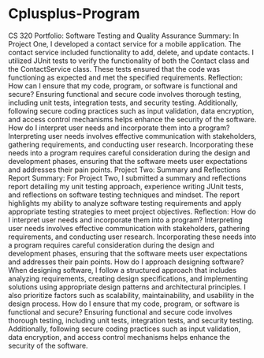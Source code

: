 # Cplusplus-Program
CS 320 Portfolio: Software Testing and Quality Assurance
Summary:
In Project One, I developed a contact service for a mobile application. The contact service included functionality to add, delete, and update contacts. I utilized JUnit tests to verify the functionality of both the Contact class and the ContactService class. These tests ensured that the code was functioning as expected and met the specified requirements.
Reflection:
How can I ensure that my code, program, or software is functional and secure?
Ensuring functional and secure code involves thorough testing, including unit tests, integration tests, and security testing. Additionally, following secure coding practices such as input validation, data encryption, and access control mechanisms helps enhance the security of the software.
How do I interpret user needs and incorporate them into a program?
Interpreting user needs involves effective communication with stakeholders, gathering requirements, and conducting user research. Incorporating these needs into a program requires careful consideration during the design and development phases, ensuring that the software meets user expectations and addresses their pain points.
Project Two: Summary and Reflections Report
Summary:
For Project Two, I submitted a summary and reflections report detailing my unit testing approach, experience writing JUnit tests, and reflections on software testing techniques and mindset. The report highlights my ability to analyze software testing requirements and apply appropriate testing strategies to meet project objectives.
Reflection:
How do I interpret user needs and incorporate them into a program?
Interpreting user needs involves effective communication with stakeholders, gathering requirements, and conducting user research. Incorporating these needs into a program requires careful consideration during the design and development phases, ensuring that the software meets user expectations and addresses their pain points.
How do I approach designing software?
When designing software, I follow a structured approach that includes analyzing requirements, creating design specifications, and implementing solutions using appropriate design patterns and architectural principles. I also prioritize factors such as scalability, maintainability, and usability in the design process.
How do I ensure that my code, program, or software is functional and secure?
Ensuring functional and secure code involves thorough testing, including unit tests, integration tests, and security testing. Additionally, following secure coding practices such as input validation, data encryption, and access control mechanisms helps enhance the security of the software.
